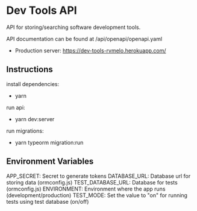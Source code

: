 # Dev Tools API

API for storing/searching software development tools.

API documentation can be found at <rootDir>/api/openapi/openapi.yaml

- Production server: https://dev-tools-rvmelo.herokuapp.com/

## Instructions

install dependencies:
- yarn

run api:
- yarn dev:server

run migrations:
- yarn typeorm migration:run

## Environment Variables

APP_SECRET: Secret to generate tokens
DATABASE_URL: Database url for storing data (ormconfig.js)
TEST_DATABASE_URL: Database for tests (ormconfig.js)
ENVIRONMENT: Environment where the app runs (development/production)
TEST_MODE: Set the value to "on" for running tests using test database (on/off)

